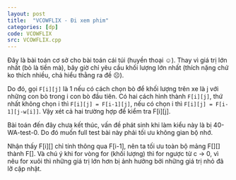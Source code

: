 ```yaml
---
layout: post
title:  "VCOWFLIX - Đi xem phim"
categories: [dp]
code: VCOWFLIX
src: VCOWFLIX.cpp
---
```


Đây là bài toán cơ sở cho bài toán cái túi (huyền thoại ☺). Thay vì giá trị lớn nhất (bò là tiền mà), bây giờ chỉ yêu cầu khối lượng lớn nhất (thích nặng chứ ko thích nhiều, chả hiểu thằng ra đề ☹).

Do đó, gọi `F[i][j]` là 1 nếu có cách chọn bò để khối lượng trên xe là j với những con bò trong i con bò đầu tiên. Có hai cách hình thành `F[i][j]`, thứ nhất không chọn i thì `F[i][j] = F[i-1][j]`, nếu có chọn i thì `F[i][j] = F[i-1][j-w[i]]`. Vậy xét cả hai trường hợp để kiểm tra F[i][j]. 

Bài toán đến đây chưa kết thúc, vấn đề phát sinh khi làm kiểu này là bị 40-WA-test-0. Do đó muốn full test bài này phải tối ưu không gian bộ nhớ. 

Nhận thấy F[i][] chỉ tính thông qua F[i-1], nên ta tối ưu toàn bộ mảng F[][] thành F[]. Và chú ý khi for vòng for (khối lượng) thì for ngược từ c -> 0, vì nêu for xuôi thì những giá trị lớn hơn bị ảnh hưởng bởi những giá trị nhỏ đã lỡ cập nhật.
